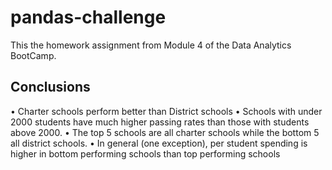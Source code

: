 # pandas-challenge
This the homework assignment from Module 4 of the Data Analytics BootCamp.

## Conclusions

•	Charter schools perform better than District schools
•	Schools with under 2000 students have much higher passing rates than those with students above 2000. 
•	The top 5 schools are all charter schools while the bottom 5 all district schools.
•	In general (one exception), per student spending is higher in bottom performing schools than top performing schools

